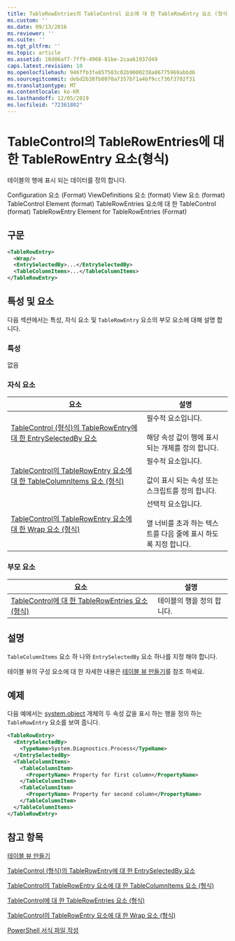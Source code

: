 ```yaml
---
title: TableRowEntries의 TableControl 요소에 대 한 TableRowEntry 요소 (형식) | Microsoft Docs
ms.custom: ''
ms.date: 09/13/2016
ms.reviewer: ''
ms.suite: ''
ms.tgt_pltfrm: ''
ms.topic: article
ms.assetid: 18d86af7-7ff9-4968-81be-2caa61937d49
caps.latest.revision: 10
ms.openlocfilehash: 946ffb3fe857503c02b9000238a86775969abbd6
ms.sourcegitcommit: debd2b38fb8070a7357bf1a4bf9cc736f3702f31
ms.translationtype: MT
ms.contentlocale: ko-KR
ms.lasthandoff: 12/05/2019
ms.locfileid: "72361802"
---
```

# <a name="tablerowentry-element-for-tablerowentries-for-tablecontrol-format"></a>TableControl의 TableRowEntries에 대한 TableRowEntry 요소(형식)

테이블의 행에 표시 되는 데이터를 정의 합니다.

Configuration 요소 (Format) ViewDefinitions 요소 (format) View 요소 (format) TableControl Element (format) TableRowEntries 요소에 대 한 TableControl (format) TableRowEntry Element for TableRowEntries (Format)

## <a name="syntax"></a>구문

```xml
<TableRowEntry>
  <Wrap/>
  <EntrySelectedBy>...</EntrySelectedBy>
  <TableColumnItems>...</TableColumnItems>
</TableRowEntry>
```

## <a name="attributes-and-elements"></a>특성 및 요소

다음 섹션에서는 특성, 자식 요소 및 `TableRowEntry` 요소의 부모 요소에 대해 설명 합니다.

### <a name="attributes"></a>특성

없음

### <a name="child-elements"></a>자식 요소

|요소|설명|
|-------------|-----------------|
|[TableControl (형식)의 TableRowEntry에 대 한 EntrySelectedBy 요소](./entryselectedby-element-for-tablerowentry-for-tablecontrol-format.md)|필수적 요소입니다.<br /><br /> 해당 속성 값이 행에 표시 되는 개체를 정의 합니다.|
|[TableControl의 TableRowEntry 요소에 대 한 TableColumnItems 요소 (형식)](./tablecolumnitems-element-for-tablerowentry-for-tablecontrol-format.md)|필수적 요소입니다.<br /><br /> 값이 표시 되는 속성 또는 스크립트를 정의 합니다.|
|[TableControl의 TableRowEntry 요소에 대 한 Wrap 요소 (형식)](./wrap-element-for-tablerowentry-for-tablecontrol-format.md)|선택적 요소입니다.<br /><br /> 열 너비를 초과 하는 텍스트를 다음 줄에 표시 하도록 지정 합니다.|

### <a name="parent-elements"></a>부모 요소

|요소|설명|
|-------------|-----------------|
|[TableControl에 대 한 TableRowEntries 요소 (형식)](./tablerowentries-element-for-tablecontrol-format.md)|테이블의 행을 정의 합니다.|

## <a name="remarks"></a>설명

`TableColumnItems` 요소 하 나와 `EntrySelectedBy` 요소 하나를 지정 해야 합니다.

테이블 뷰의 구성 요소에 대 한 자세한 내용은 [테이블 뷰 만들기](./creating-a-table-view.md)를 참조 하세요.

## <a name="example"></a>예제

다음 예에서는 [system.object](/dotnet/api/System.Diagnostics.Process) 개체의 두 속성 값을 표시 하는 행을 정의 하는 `TableRowEntry` 요소를 보여 줍니다.

```xml
<TableRowEntry>
  <EntrySelectedBy>
    <TypeName>System.Diagnostics.Process</TypeName>
  </EntrySelectedBy>
  <TableColumnItems>
    <TableColumnItem>
      <PropertyName> Property for first column</PropertyName>
    </TableColumnItem>
    <TableColumnItem>
      <PropertyName> Property for second column</PropertyName>
    </TableColumnItem>
  </TableColumnItems>
</TableRowEntry>
```

## <a name="see-also"></a>참고 항목

[테이블 뷰 만들기](./creating-a-table-view.md)

[TableControl (형식)의 TableRowEntry에 대 한 EntrySelectedBy 요소](./entryselectedby-element-for-tablerowentry-for-tablecontrol-format.md)

[TableControl의 TableRowEntry 요소에 대 한 TableColumnItems 요소 (형식)](./tablecolumnitems-element-for-tablerowentry-for-tablecontrol-format.md)

[TableControl에 대 한 TableRowEntries 요소 (형식)](./tablerowentries-element-for-tablecontrol-format.md)

[TableControl의 TableRowEntry 요소에 대 한 Wrap 요소 (형식)](./wrap-element-for-tablerowentry-for-tablecontrol-format.md)

[PowerShell 서식 파일 작성](./writing-a-powershell-formatting-file.md)
